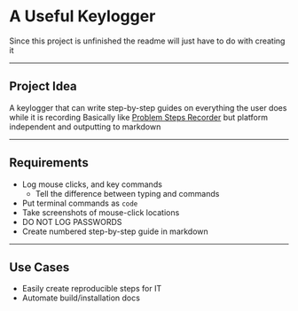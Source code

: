 # A Useful Keylogger

Since this project is unfinished the readme will just have to do with creating it

---

## Project Idea

A keylogger that can write step-by-step guides on everything the user does while it is recording
Basically like [Problem Steps Recorder](https://support.microsoft.com/en-us/windows/record-steps-to-reproduce-a-problem-46582a9b-620f-2e36-00c9-04e25d784e47) but platform independent and outputting to markdown

---

## Requirements

- Log mouse clicks, and key commands
    - Tell the difference between typing and commands
- Put terminal commands as `code`
- Take screenshots of mouse-click locations
- DO NOT LOG PASSWORDS
- Create numbered step-by-step guide in markdown

---

## Use Cases

- Easily create reproducible steps for IT
- Automate build/installation docs
